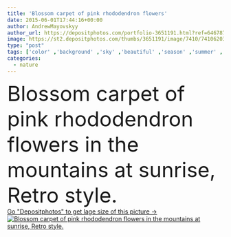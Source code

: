 ```yaml
---
title: 'Blossom carpet of pink rhododendron flowers'
date: 2015-06-01T17:44:16+00:00
author: AndrewMayovskyy
author_url: https://depositphotos.com/portfolio-3651191.html?ref=64678756
image: https://st2.depositphotos.com/thumbs/3651191/image/7410/74106203/api_thumb_450.jpg?forcejpeg=true
type: "post"
tags: ['color' ,'background' ,'sky' ,'beautiful' ,'season' ,'summer' ,'grass' ,'meadow' ,'sun' ,'nature' ,'spring' ,'fresh' ,'outdoor' ,'environment' ,'morning' ,'plant' ,'bloom' ,'blossom' ,'flora' ,'floral' ,'flower' ,'flowers' ,'light' ,'tree' ,'botany' ,'cloud' ,'mountain' ,'retro' ,'square' ,'vintage' ,'carpet' ,'weather' ,'wildlife' ,'sunrise' ,'landscape' ,'sunset' ,'idyllic' ,'pink' ,'ecology' ,'forest' ,'with' ,'mountains' ,'fantastic' ,'in' ,'land' ,'climate' ,'dramatic' ,'summit' ,'rhododendron' ,'wonderland' ]
categories: 
  - nature
---
```

<div aling="center">
            <font size="60"> Blossom carpet of pink rhododendron flowers in the mountains at sunrise, Retro style.</font>   
</div>
<div>
    <a href='https://depositphotos.com/74106203/stock-photo-blossom-carpet-of-pink-rhododendron.html?ref=64678756' target=_blank > Go "Depositphotos" to get lage size of this picture ->
        <img href='https://depositphotos.com/74106203/stock-photo-blossom-carpet-of-pink-rhododendron.html?ref=64678756' src='https://st2.depositphotos.com/3651191/7410/i/950/depositphotos_74106203-stock-photo-blossom-carpet-of-pink-rhododendron.jpg?forcejpeg=true' alt='Blossom carpet of pink rhododendron flowers in the mountains at sunrise, Retro style.' >
    </a>
</div>
